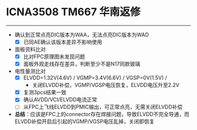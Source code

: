 # ICNA3508 TM667 华南返修
---
- 确认到正常点亮DIC版本为WAA，无法点亮DIC版本为WAD
	- [x] 已同AE确认该版本差异不影响使用
- 面板资料比对
	- [x] 比对FPC原理图未发现问题
	- [x] 面板外观走线存在差异，判断至少不是N17同款玻璃
- 电性量测比对
	- [x] ELVDD=1.32V(4.6V) / VGMP=3.4V(6.6V) / VGSP=0V(1.5V) /
		- 关闭ELVDD补偿，VGMP/VGSP电压恢复，ELVDD电压升至2.2V
	- [x] 复测3pcs结果一致
	- [x] 确认AVDD/VCI/ELVDD电流正常
	- [ ] 从FPC上飞线ELVDD到PMIC输出，可正常点亮，无需关闭ELVDD补偿
- **总结**：应该是FPC上的connector存在焊接问题，导致ELVDD不完全导通，而ELVDD补偿开启后引起的VGMP/VGSP电压乱掉，关闭即恢复